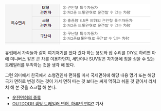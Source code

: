 
![](licenses.png)

유럽에서 가족들과 같이 여기저기를 왔다 갔다 하는 용도와 집 수리를 DIY로 하려면 아에 미니버스 같은 큰 차를 이용하던지, 세단이나 SUV같은 자가용에 짐을 싣을 수 있는 트레일러를 부착하는 것을 생각 해 봤다. 

그런 의미에서 한국에서 소형견인차 면허를 따서 국제면허에 해당 내용 명기 또는 해당 국가 면허로 변경 하는 것이 가서 면허 따는 것 보다는 싸게 먹히고 쉬울 것 같아서 리서치 해 본 것을 스크랩 해 본다.

* [운전면허의 종류](http://dl.koroad.or.kr/PAGE_license/view.jsp?code=101400)
* [OUTDOOR 캠핑 트레일러 면허, 하루면 딴다?](http://www.outdoornews.co.kr/news/articleView.html?idxno=22435) 기사